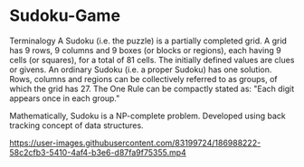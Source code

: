 # Sudoku-Game
Terminalogy
A Sudoku (i.e. the puzzle) is a partially completed grid. A grid has 9 rows, 9 columns and 9 boxes (or blocks or regions), each having 9 cells (or squares), for a total of 81 cells. The initially defined values are clues or givens. An ordinary Sudoku (i.e. a proper Sudoku) has one solution. Rows, columns and regions can be collectively referred to as groups, of which the grid has 27. The One Rule can be compactly stated as: "Each digit appears once in each group."

Mathematically, Sudoku is a NP-complete problem. Developed using back tracking concept of data structures.

https://user-images.githubusercontent.com/83199724/186988222-58c2cfb3-5410-4af4-b3e6-d87fa9f75355.mp4
